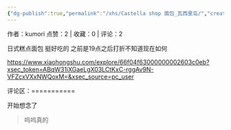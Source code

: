 ```yaml
---
{"dg-publish":true,"permalink":"/xhs/Castella shop 面包_瓦西里岛/","created":"2025-03-17T23:05:11.832+08:00","updated":"2025-03-17T23:05:11.832+08:00"}
---
```


作者：kumori
点赞：2   |   收藏：0   |   评论：2

日式糕点面包 挺好吃的 之前是19点之后打折不知道现在如何

https://www.xiaohongshu.com/explore/66f04f63000000002603c0eb?xsec_token=ABqW31iXGaeLgX03LCtKxC-rggAv9N-VFZcxVXxNWQoxM=&xsec_source=pc_user

评论区：===========

开始想念了

> 呜呜真的